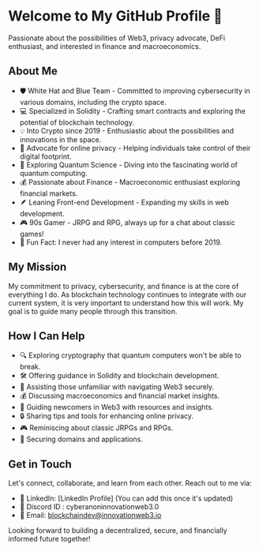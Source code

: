 # Welcome to My GitHub Profile 👋

Passionate about the possibilities of Web3, privacy advocate, DeFi enthusiast, and interested in finance and macroeconomics.

## About Me

- 🛡️ White Hat and Blue Team - Committed to improving cybersecurity in various domains, including the crypto space.
- 💻 Specialized in Solidity - Crafting smart contracts and exploring the potential of blockchain technology.
- 💡 Into Crypto since 2019 - Enthusiastic about the possibilities and innovations in the space.
- 🔐 Advocate for online privacy - Helping individuals take control of their digital footprint.
- 🌌 Exploring Quantum Science - Diving into the fascinating world of quantum computing.
- 💰 Passionate about Finance - Macroeconomic enthusiast exploring financial markets.
- 🪶 Leaning Front-end Development - Expanding my skills in web development.
- 🎮 90s Gamer - JRPG and RPG, always up for a chat about classic games!
- 🎉 Fun Fact: I never had any interest in computers before 2019.

## My Mission

My commitment to privacy, cybersecurity, and finance is at the core of everything I do. As blockchain technology continues to integrate with our current system, it is very important to understand how this will work. My goal is to guide many people through this transition.

## How I Can Help

- 🔍 Exploring cryptography that quantum computers won't be able to break.
- 🛠️ Offering guidance in Solidity and blockchain development.
- 🚀 Assisting those unfamiliar with navigating Web3 securely.
- 💰 Discussing macroeconomics and financial market insights.
- 🌱 Guiding newcomers in Web3 with resources and insights.
- 🔒 Sharing tips and tools for enhancing online privacy.
- 🎮 Reminiscing about classic JRPGs and RPGs.
- 🔐 Securing domains and applications.

## Get in Touch

Let's connect, collaborate, and learn from each other. Reach out to me via:

- 💼 LinkedIn: [LinkedIn Profile] (You can add this once it's updated)
- 💬 Discord ID : cyberanoninnovationweb3.0
- 📧 Email: [blockchaindev@innovationweb3.io](mailto:blockchaindev@innovationweb3.io)

Looking forward to building a decentralized, secure, and financially informed future together!
